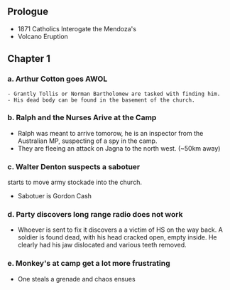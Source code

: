 ## Prologue
- 1871 Catholics Interogate the Mendoza's
- Volcano Eruption

## Chapter 1
### a. Arthur Cotton goes AWOL
	- Grantly Tollis or Norman Bartholomew are tasked with finding him.
	- His dead body can be found in the basement of the church.
### b. Ralph and the Nurses Arive at the Camp
- Ralph was meant to arrive tomorow, he is an inspector from the Australian MP, suspecting of a spy in the camp.
- They are fleeing an attack on Jagna to the north west. (~50km away)
### c. Walter Denton suspects a sabotuer
starts to move army stockade into the church.
- Sabotuer is Gordon Cash
### d. Party discovers long range radio does not work
- Whoever is sent to fix it discovers a a victim of HS on the way back. A soldier is found dead, with his head cracked open, empty inside. He clearly had his jaw dislocated and various teeth removed.
### e. Monkey's at camp get a lot more frustrating
- One steals a grenade and chaos ensues
